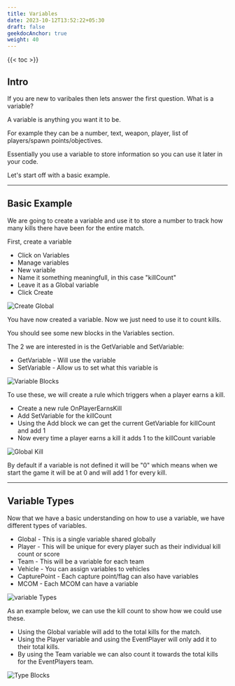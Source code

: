 ```yaml
---
title: Variables
date: 2023-10-12T13:52:22+05:30
draft: false
geekdocAnchor: true
weight: 40
---
```


{{< toc >}}

## Intro

If you are new to varibales then lets answer the first question. What is a variable?

A variable is anything you want it to be.

For example they can be a number, text, weapon, player, list of players/spawn points/objectives.

Essentially you use a variable to store information so you can use it later in your code.

Let's start off with a basic example.

---

## Basic Example

We are going to create a variable and use it to store a number to track how many kills there have been for the entire match.

First, create a variable

- Click on Variables
- Manage variables
- New variable
- Name it something meaningfull, in this case "killCount"
- Leave it as a Global variable
- Click Create

![Create Global](images/createglobalvariable.png)

You have now created a variable. Now we just need to use it to count kills.

You should see some new blocks in the Variables section.

The 2 we are interested in is the GetVariable and SetVariable:

- GetVariable - Will use the variable
- SetVariable - Allow us to set what this variable is

![Variable Blocks](images/variableblocks.PNG)

To use these, we will create a rule which triggers when a player earns a kill.

- Create a new rule OnPlayerEarnsKill
- Add SetVariable for the killCount
- Using the Add block we can get the current GetVariable for killCount and add 1
- Now every time a player earns a kill it adds 1 to the killCount variable

![Global Kill](images/globalkillcount.png)

By default if a variable is not defined it will be "0" which means when we start the game it will be at 0 and will add 1 for every kill.

---

## Variable Types

Now that we have a basic understanding on how to use a variable, we have different types of variables.

- Global - This is a single variable shared globally
- Player - This will be unique for every player such as their individual kill count or score
- Team - This will be a variable for each team
- Vehicle - You can assign variables to vehicles
- CapturePoint - Each capture point/flag can also have variables
- MCOM - Each MCOM can have a variable

![variable Types](images/variabletypes.PNG)

As an example below, we can use the kill count to show how we could use these.

- Using the Global variable will add to the total kills for the match.
- Using the Player variable and using the EventPlayer will only add it to their total kills.
- By using the Team variable we can also count it towards the total kills for the EventPlayers team.

![Type Blocks](images/typesblocks.png)
